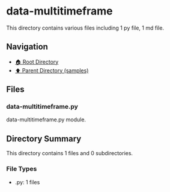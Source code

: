 # data-multitimeframe

This directory contains various files including 1 py file, 1 md file.

## Navigation

* [🏠 Root Directory](/samples/data-multitimeframe/../samples/data-multitimeframe/..README.md)
* [⬆️ Parent Directory (samples)](../README.md)

## Files

### data-multitimeframe.py

data-multitimeframe.py module.

## Directory Summary

This directory contains 1 files and 0 subdirectories.

### File Types

* .py: 1 files
